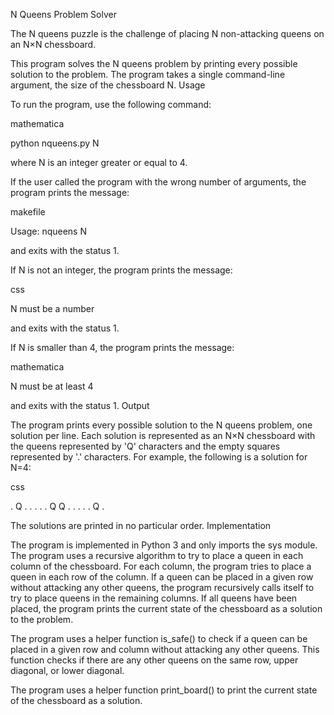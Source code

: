 N Queens Problem Solver

The N queens puzzle is the challenge of placing N non-attacking queens on an N×N chessboard.

This program solves the N queens problem by printing every possible solution to the problem. The program takes a single command-line argument, the size of the chessboard N.
Usage

To run the program, use the following command:

mathematica

python nqueens.py N

where N is an integer greater or equal to 4.

If the user called the program with the wrong number of arguments, the program prints the message:

makefile

Usage: nqueens N

and exits with the status 1.

If N is not an integer, the program prints the message:

css

N must be a number

and exits with the status 1.

If N is smaller than 4, the program prints the message:

mathematica

N must be at least 4

and exits with the status 1.
Output

The program prints every possible solution to the N queens problem, one solution per line. Each solution is represented as an N×N chessboard with the queens represented by 'Q' characters and the empty squares represented by '.' characters. For example, the following is a solution for N=4:

css

. Q . .
. . . Q
Q . . .
. . Q .

The solutions are printed in no particular order.
Implementation

The program is implemented in Python 3 and only imports the sys module. The program uses a recursive algorithm to try to place a queen in each column of the chessboard. For each column, the program tries to place a queen in each row of the column. If a queen can be placed in a given row without attacking any other queens, the program recursively calls itself to try to place queens in the remaining columns. If all queens have been placed, the program prints the current state of the chessboard as a solution to the problem.

The program uses a helper function is_safe() to check if a queen can be placed in a given row and column without attacking any other queens. This function checks if there are any other queens on the same row, upper diagonal, or lower diagonal.

The program uses a helper function print_board() to print the current state of the chessboard as a solution.
